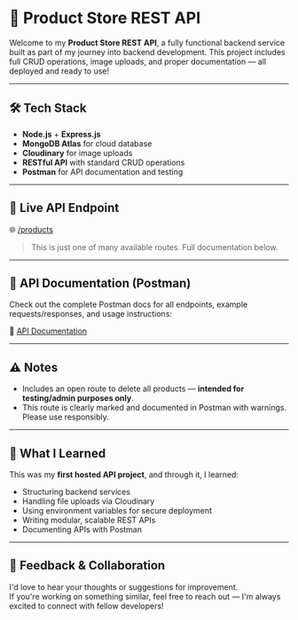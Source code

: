 # 🚀 Product Store REST API

Welcome to my **Product Store REST API**, a fully functional backend service built as part of my journey into backend development. This project includes full CRUD operations, image uploads, and proper documentation — all deployed and ready to use!

---

## 🛠️ Tech Stack

- **Node.js** + **Express.js**
- **MongoDB Atlas** for cloud database
- **Cloudinary** for image uploads
- **RESTful API** with standard CRUD operations
- **Postman** for API documentation and testing

---

## 🔗 Live API Endpoint

🌐 [/products](https://product-api-2qbu.onrender.com/api/products)

> This is just one of many available routes. Full documentation below.

---

## 📄 API Documentation (Postman)

Check out the complete Postman docs for all endpoints, example requests/responses, and usage instructions:

📘 [API Documentation](https://documenter.getpostman.com/view/37411269/2sB2j7cpQG)

---

## ⚠️ Notes

- Includes an open route to delete all products — **intended for testing/admin purposes only**.
- This route is clearly marked and documented in Postman with warnings. Please use responsibly.

---

## 🧠 What I Learned

This was my **first hosted API project**, and through it, I learned:
- Structuring backend services
- Handling file uploads via Cloudinary
- Using environment variables for secure deployment
- Writing modular, scalable REST APIs
- Documenting APIs with Postman

---

## 💬 Feedback & Collaboration

I'd love to hear your thoughts or suggestions for improvement.  
If you're working on something similar, feel free to reach out — I'm always excited to connect with fellow developers!
